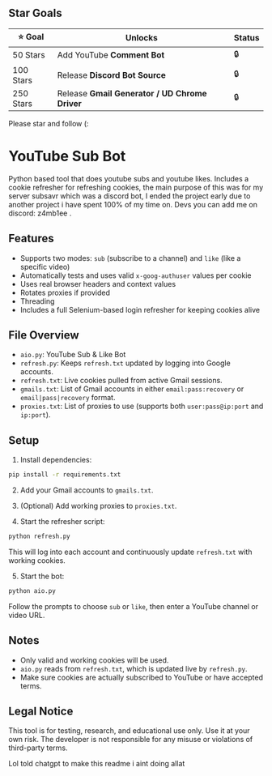 
## Star Goals

| ⭐ Goal        | Unlocks                                        | Status |
|---------------|------------------------------------------------|----|
| 50 Stars      | Add YouTube **Comment Bot**                    | 🔒 |
| 100 Stars     | Release **Discord Bot Source**                 | 🔒 |
| 250 Stars     | Release **Gmail Generator / UD Chrome Driver** | 🔒 |

Please star and follow (:

# YouTube Sub Bot

Python based tool that does youtube subs and youtube likes. Includes a cookie refresher for refreshing cookies, the main purpose of this was for my server subsavr which was a discord bot, I ended the project early due to another project i have spent 100% of my time on. Devs you can add me on discord: z4mb1ee . 
## Features

- Supports two modes: `sub` (subscribe to a channel) and `like` (like a specific video)
- Automatically tests and uses valid `x-goog-authuser` values per cookie
- Uses real browser headers and context values
- Rotates proxies if provided
- Threading
- Includes a full Selenium-based login refresher for keeping cookies alive

## File Overview

- `aio.py`: YouTube Sub & Like Bot
- `refresh.py`: Keeps `refresh.txt` updated by logging into Google accounts.
- `refresh.txt`: Live cookies pulled from active Gmail sessions.
- `gmails.txt`: List of Gmail accounts in either `email:pass:recovery` or `email|pass|recovery` format.
- `proxies.txt`: List of proxies to use (supports both `user:pass@ip:port` and `ip:port`).

## Setup

1. Install dependencies:

```bash
pip install -r requirements.txt
```

2. Add your Gmail accounts to `gmails.txt`.

3. (Optional) Add working proxies to `proxies.txt`.

4. Start the refresher script:

```bash
python refresh.py
```

This will log into each account and continuously update `refresh.txt` with working cookies.

5. Start the bot:

```bash
python aio.py
```

Follow the prompts to choose `sub` or `like`, then enter a YouTube channel or video URL.

## Notes

- Only valid and working cookies will be used.
- `aio.py` reads from `refresh.txt`, which is updated live by `refresh.py`.
- Make sure cookies are actually subscribed to YouTube or have accepted terms.

## Legal Notice

This tool is for testing, research, and educational use only. Use it at your own risk. The developer is not responsible for any misuse or violations of third-party terms.

Lol told chatgpt to make this readme i aint doing allat
